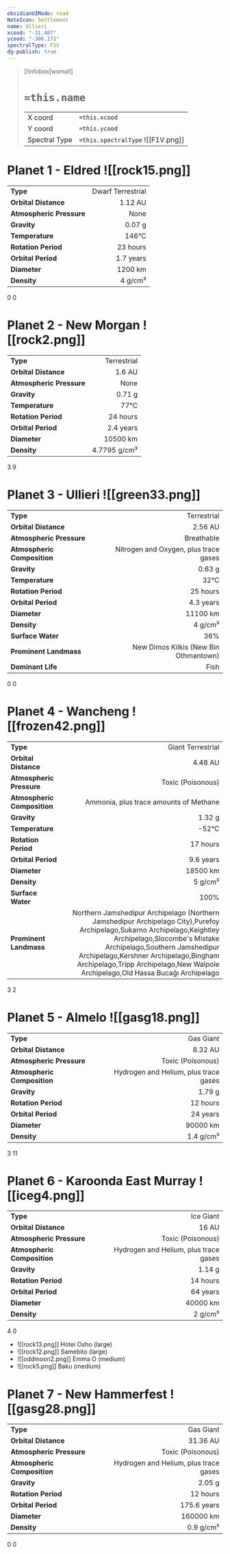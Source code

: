 ```yaml
---
obsidianUIMode: read
NoteIcon: Settlement
name: Ullieri
xcood: "-31.407"
ycood: "-306.171"
spectralType: F1V
dg-publish: true
---
```

> [!infobox|wsmall]
> # `=this.name`
> | | |
> | - | - |
> | X coord | `=this.xcood` |
> | Y coord| `=this.ycood` |
> | Spectral Type | `=this.spectralType` ![[F1V.png]] |

# Planet 1 - Eldred ![[rock15.png]]
|                             |                           |
| --------------------------- | -------------------------:|
| **Type**                    |             Dwarf Terrestrial |
| **Orbital Distance**        |   1.12 AU |
| **Atmospheric Pressure**    |       None |
| **Gravity**                 |        0.07 g |
| **Temperature**             |    146°C |
| **Rotation Period**         |  23 hours |
| **Orbital Period** | 1.7 years |
| **Diameter**                |      1200 km | 
| **Density**                 |    4 g/cm³ |



0
0



# Planet 2 - New Morgan ![[rock2.png]]
|                             |                           |
| --------------------------- | -------------------------:|
| **Type**                    |             Terrestrial |
| **Orbital Distance**        |   1.6 AU |
| **Atmospheric Pressure**    |       None |
| **Gravity**                 |        0.71 g |
| **Temperature**             |    77°C |
| **Rotation Period**         |  24 hours |
| **Orbital Period** | 2.4 years |
| **Diameter**                |      10500 km | 
| **Density**                 |    4.7795 g/cm³ |



3
9



# Planet 3 - Ullieri ![[green33.png]]
|                             |                           |
| --------------------------- | -------------------------:|
| **Type**                    |             Terrestrial |
| **Orbital Distance**        |   2.56 AU |
| **Atmospheric Pressure**    |       Breathable |
| **Atmospheric Composition** |      Nitrogen and Oxygen, plus trace gases |
| **Gravity**                 |        0.63 g |
| **Temperature**             |    32°C |
| **Rotation Period**         |  25 hours |
| **Orbital Period** | 4.3 years |
| **Diameter**                |      11100 km | 
| **Density**                 |    4 g/cm³ |
| **Surface Water**           |           36% | 
| **Prominent Landmass**      |         New Dimos Kilkis (New Bin Othmantown) | 
| **Dominant Life**           |         Fish |



0
0



# Planet 4 - Wancheng ![[frozen42.png]]
|                             |                           |
| --------------------------- | -------------------------:|
| **Type**                    |             Giant Terrestrial |
| **Orbital Distance**        |   4.48 AU |
| **Atmospheric Pressure**    |       Toxic (Poisonous) |
| **Atmospheric Composition** |      Ammonia, plus trace amounts of Methane |
| **Gravity**                 |        1.32 g |
| **Temperature**             |    -52°C |
| **Rotation Period**         |  17 hours |
| **Orbital Period** | 9.6 years |
| **Diameter**                |      18500 km | 
| **Density**                 |    5 g/cm³ |
| **Surface Water**           |           100% | 
| **Prominent Landmass**      |         Northern Jamshedipur Archipelago (Northern Jamshedipur Archipelago City),Purefoy Archipelago,Sukarno Archipelago,Keightley Archipelago,Slocombe's Mistake Archipelago,Southern Jamshedipur Archipelago,Kershner Archipelago,Bingham Archipelago,Tripp Archipelago,New Walpole Archipelago,Old Hassa Bucağı Archipelago | 



3
2



# Planet 5 - Almelo ![[gasg18.png]]
|                             |                           |
| --------------------------- | -------------------------:|
| **Type**                    |             Gas Giant |
| **Orbital Distance**        |   8.32 AU |
| **Atmospheric Pressure**    |       Toxic (Poisonous) |
| **Atmospheric Composition** |      Hydrogen and Helium, plus trace gases |
| **Gravity**                 |        1.79 g |
| **Rotation Period**         |  12 hours |
| **Orbital Period** | 24 years |
| **Diameter**                |      90000 km | 
| **Density**                 |    1.4 g/cm³ |



3
11



# Planet 6 - Karoonda East Murray ![[iceg4.png]]
|                             |                           |
| --------------------------- | -------------------------:|
| **Type**                    |             Ice Giant |
| **Orbital Distance**        |   16 AU |
| **Atmospheric Pressure**    |       Toxic (Poisonous) |
| **Atmospheric Composition** |      Hydrogen and Helium, plus trace gases |
| **Gravity**                 |        1.14 g |
| **Rotation Period**         |  14 hours |
| **Orbital Period** | 64 years |
| **Diameter**                |      40000 km | 
| **Density**                 |    2 g/cm³ |



4
0

- ![[rock13.png]] Hotei Osho (large)
- ![[rock12.png]] Samebito (large)
- ![[oddmoon2.png]] Emma O (medium)
- ![[rock5.png]] Baku (medium)


# Planet 7 - New Hammerfest ![[gasg28.png]]
|                             |                           |
| --------------------------- | -------------------------:|
| **Type**                    |             Gas Giant |
| **Orbital Distance**        |   31.36 AU |
| **Atmospheric Pressure**    |       Toxic (Poisonous) |
| **Atmospheric Composition** |      Hydrogen and Helium, plus trace gases |
| **Gravity**                 |        2.05 g |
| **Rotation Period**         |  12 hours |
| **Orbital Period** | 175.6 years |
| **Diameter**                |      160000 km | 
| **Density**                 |    0.9 g/cm³ |



0
0



